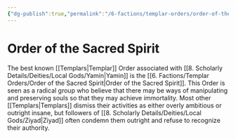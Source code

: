 ```yaml
---
{"dg-publish":true,"permalink":"/6-factions/templar-orders/order-of-the-sacred-spirit/","noteIcon":""}
---
```


# Order of the Sacred Spirit

The best known [[Templars\|Templar]] Order associated with [[8. Scholarly Details/Deities/Local Gods/Yamin\|Yamin]] is the [[6. Factions/Templar Orders/Order of the Sacred Spirit\|Order of the Sacred Spirit]]. This Order is seen as a radical group who believe that there may be ways of manipulating and preserving souls so that they may achieve immortality. Most other [[Templars\|Templars]] dismiss their activities as either overly ambitious or outright insane, but followers of [[8. Scholarly Details/Deities/Local Gods/Ziyad\|Ziyad]] often condemn them outright and refuse to recognize their authority.